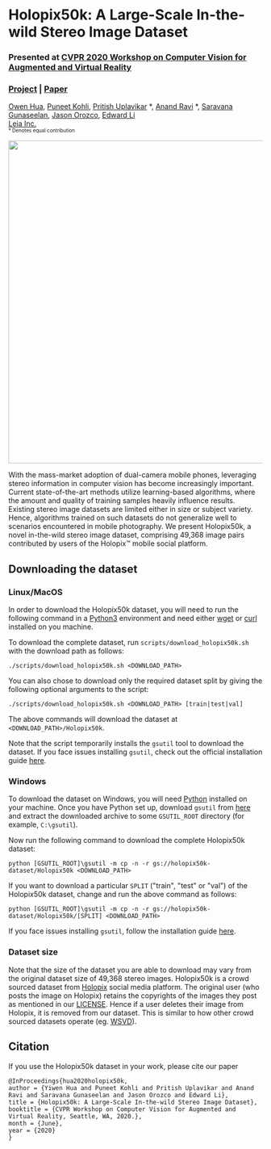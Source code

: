 # Holopix50k: A Large-Scale In-the-wild Stereo Image Dataset

### Presented at [CVPR 2020 Workshop on Computer Vision for Augmented and Virtual Reality](https://mixedreality.cs.cornell.edu/workshop/2020)

### [Project](https://leiainc.github.io/holopix50k/) | [Paper](https://arxiv.org/abs/2003.11172)

[Owen Hua](https://www.linkedin.com/in/owen-yiwen-hua/),
[Puneet Kohli](https://www.linkedin.com/in/punkohl),
[Pritish Uplavikar](https://www.linkedin.com/in/pritishuplavikar) \*,
[Anand Ravi](https://www.linkedin.com/in/anandravi24) \*,
[Saravana Gunaseelan](https://www.linkedin.com/in/saravanaguna),
[Jason Orozco](mailto:jason.orozco@leiainc.com),
[Edward Li](https://www.linkedin.com/in/edward-li-947a3829/) <br>
[Leia Inc.](https://www.leiainc.com/)<br>
<sub><sup>* Denotes equal contribution</sup></sub><br>

<p align="center">
  <img width="640" src="https://github.com/LeiaInc/holopix50k/blob/master/images/mosaic.gif">
</p>

With the mass-market adoption of dual-camera mobile phones, leveraging stereo information in computer vision has become increasingly important. Current state-of-the-art methods utilize learning-based algorithms, where the amount and quality of training samples heavily influence results. Existing stereo image datasets are limited either in size or subject variety. Hence, algorithms trained on such datasets do not generalize well to scenarios encountered in mobile photography. We present Holopix50k, a novel in-the-wild stereo image dataset, comprising 49,368 image pairs contributed by users of the Holopix™ mobile social platform.

## Downloading the dataset

### Linux/MacOS

In order to download the Holopix50k dataset, you will need to run the following command in a
[Python3](https://www.python.org/downloads/) environment and need either [wget](https://www.gnu.org/software/wget/) or
[curl](https://curl.haxx.se/docs/install.html) installed on you machine.

To download the complete dataset, run `scripts/download_holopix50k.sh` with the download path as follows:
```shell script
./scripts/download_holopix50k.sh <DOWNLOAD_PATH>
```

You can also chose to download only the required dataset split by giving the following optional arguments to the
script:
```shell script
./scripts/download_holopix50k.sh <DOWNLOAD_PATH> [train|test|val]
```

The above commands will download the dataset at `<DOWNLOAD_PATH>/Holopix50k`.

Note that the script temporarily installs the `gsutil` tool to download the dataset. If you face issues installing
`gsutil`, check out the official installation guide
[here](https://cloud.google.com/storage/docs/gsutil_install#alt-install).

### Windows

To download the dataset on Windows, you will need [Python](https://www.python.org/downloads/) installed on your
machine. Once you have Python set up, download `gsutil` from [here](https://storage.googleapis.com/pub/gsutil.zip) and
extract the downloaded archive to some `GSUTIL_ROOT` directory (for example, `C:\gsutil`).

Now run the following command to download the complete Holopix50k dataset:
```shell script
python [GSUTIL_ROOT]\gsutil -m cp -n -r gs://holopix50k-dataset/Holopix50k <DOWNLOAD_PATH>
```

If you want to download a particular `SPLIT` ("train", "test" or "val") of the Holopix50k dataset, change and run the
above command as follows:
```shell script
python [GSUTIL_ROOT]\gsutil -m cp -n -r gs://holopix50k-dataset/Holopix50k/[SPLIT] <DOWNLOAD_PATH>
```

If you face issues installing `gsutil`, follow the installation guide
[here](https://cloud.google.com/storage/docs/gsutil_install#alt-install).

### Dataset size

Note that the size of the dataset you are able to download may vary from the original dataset size of 49,368 stereo images. Holopix50k is a crowd sourced dataset from [Holopix](https://www.holopix.com/) social media platform. The original user (who posts the image on Holopix) retains the copyrights of the images they post as mentioned in our [LICENSE](https://github.com/LeiaInc/holopix50k/blob/master/LICENSE). Hence if a user deletes their image from Holopix, it is removed from our dataset. This is similar to how other crowd sourced datasets operate (eg. [WSVD](https://sites.google.com/view/wsvd/home)).

## Citation

If you use the Holopix50k dataset in your work, please cite our paper

```
@InProceedings{hua2020holopix50k,
author = {Yiwen Hua and Puneet Kohli and Pritish Uplavikar and Anand Ravi and Saravana Gunaseelan and Jason Orozco and Edward Li},
title = {Holopix50k: A Large-Scale In-the-wild Stereo Image Dataset},
booktitle = {CVPR Workshop on Computer Vision for Augmented and Virtual Reality, Seattle, WA, 2020.},
month = {June},
year = {2020}
}
```
